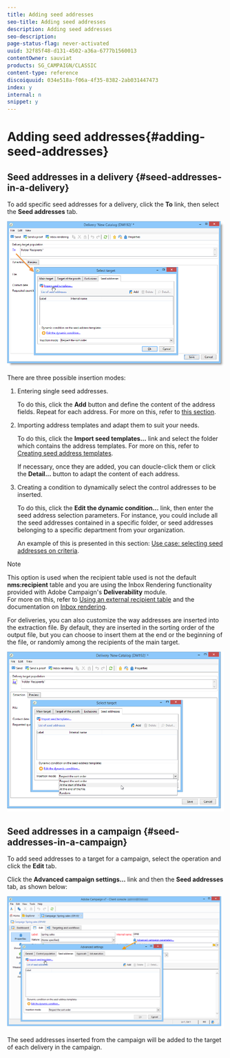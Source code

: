```yaml
---
title: Adding seed addresses
seo-title: Adding seed addresses
description: Adding seed addresses
seo-description: 
page-status-flag: never-activated
uuid: 32f85f48-d131-4502-a36a-6777b1560013
contentOwner: sauviat
products: SG_CAMPAIGN/CLASSIC
content-type: reference
discoiquuid: 034e518a-f06a-4f35-8382-2ab031447473
index: y
internal: n
snippet: y
---
```


# Adding seed addresses{#adding-seed-addresses}

## Seed addresses in a delivery {#seed-addresses-in-a-delivery}

To add specific seed addresses for a delivery, click the **To** link, then select the **Seed addresses** tab.

![](assets/s_ncs_user_edit_del_addresses_tab.png)

There are three possible insertion modes:

1. Entering single seed addresses.

   To do this, click the **Add** button and define the content of the address fields. Repeat for each address. For more on this, refer to [this section](../../message-center/using/managing-seed-addresses-in-transactional-messages.md#creating-a-seed-address).

1. Importing address templates and adapt them to suit your needs.

   To do this, click the **Import seed templates...** link and select the folder which contains the address templates. For more on this, refer to [Creating seed address templates](../../delivery/using/adding-seed-addresses.md#creating-seed-address-templates).

   If necessary, once they are added, you can doucle-click them or click the **Detail...** button to adapt the content of each address.

1. Creating a condition to dynamically select the control addresses to be inserted.

   To do this, click the **Edit the dynamic condition...** link, then enter the seed address selection parameters. For instance, you could include all the seed addresses contained in a specific folder, or seed addresses belonging to a specific department from your organization.

   An example of this is presented in this section: [Use case: selecting seed addresses on criteria](../../delivery/using/use-case--selecting-seed-addresses-on-criteria.md).

>[!NOTE]
>
>This option is used when the recipient table used is not the default **nms:recipient** table and you are using the Inbox Rendering functionality provided with Adobe Campaign's **Deliverability** module.   
>For more on this, refer to [Using an external recipient table](../../delivery/using/using-an-external-recipient-table.md) and the documentation on [Inbox rendering](../../delivery/using/inbox-rendering.md).

For deliveries, you can also customize the way addresses are inserted into the extraction file. By default, they are inserted in the sorting order of the output file, but you can choose to insert them at the end or the beginning of the file, or randomly among the recipients of the main target.

![](assets/s_ncs_user_edit_del_addresses_sort.png)

## Seed addresses in a campaign {#seed-addresses-in-a-campaign}

To add seed addresses to a target for a campaign, select the operation and click the **Edit** tab.

Click the **Advanced campaign settings...** link and then the **Seed addresses** tab, as shown below:

![](assets/s_ncs_user_edit_op_addresses_tab.png)

The seed addresses inserted from the campaign will be added to the target of each delivery in the campaign.
